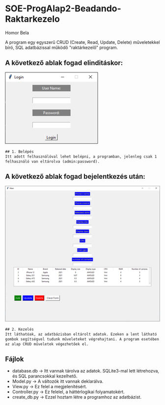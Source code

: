 # SOE-ProgAlap2-Beadando-Raktarkezelo
Homor Bela

A program egy egyszerű CRUD (Create, Read, Update, Delete) műveletekkel bíró, SQL adatbázissal működő "raktárkezelő" program.

## A következő ablak fogad elinditáskor:
![Screenshot1](demo\Login.png)
```
## 1. Belépés
Itt adott felhasználóval lehet belépni, a programban, jelenleg csak 1 felhasználó van eltárolva (admin:password).
```

## A következő ablak fogad bejelentkezés után:
![Screenshot1](demo\Main.png)
```
## 2. Kezelés
Itt láthatóak, az adatbázisban eltárolt adatok. Ezeken a lent látható gombok segítségvel tudunk műveleteket végrehajtani. A program esetében az alap CRUD műveletek végezhetőek el.
```
## Fájlok
- database.db -> Itt vannak tárolva az adatok. SQLite3-mal lett létrehozva, és SQL parancsokkal kezelhető.
- Model.py -> A változók itt vannak deklarálva.
- View.py -> Ez felel a megjelenítésért.
- Controller.py -> Ez felelel, a háttérlogikai folyamatokért.
- create_db.py -> Ezzel hoztam létre a programhoz az adatbázist.